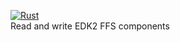 [![Rust](https://github.com/PaddyThePaddy/edk2-ffs/actions/workflows/rust.yml/badge.svg)](https://github.com/PaddyThePaddy/edk2-ffs/actions/workflows/rust.yml)  
Read and write EDK2 FFS components
